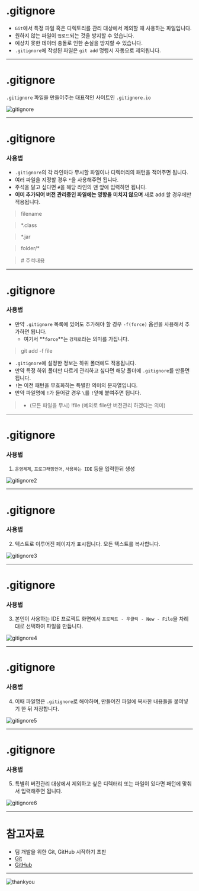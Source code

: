 # .gitignore

- `Git`에서 특정 파일 혹은 디렉토리를 관리 대상에서 제외할 때 사용하는 파일입니다.
- 원하지 않는 파일이 `업로드`되는 것을 방지할 수 있습니다.
- 예상치 못한 데이터 충돌로 인한 손실을 방지할 수 있습니다.
- `.gitignore`에 작성된 파일은 `git add` 명령시 자동으로 제외됩니다.

---
# .gitignore

`.gitignore` 파일을 만들어주는 대표적인 사이트인 `.gitignore.io`

![gitignore](https://user-images.githubusercontent.com/68052095/95292654-df60eb00-08ac-11eb-9afb-69d8bbc2298c.PNG)

---
# .gitignore

### 사용법

- `.gitignore`의 각 라인마다 무시할 파일이나 디렉터리의 패턴을 적어주면 됩니다.
- 여러 파일을 지정할 경우 `*`을 사용해주면 됩니다.
- 주석을 달고 싶다면 `#`을 해당 라인의 맨 앞에 입력하면 됩니다.
- **이미 추가되어 버전 관리중인 파일에는 영향을 미치지 않으며** 새로 add 할 경우에만 적용됩니다.

>filename

>*.class

>*.jar

>folder/*

>\# 주석내용

---
# .gitignore

### 사용법

- 만약 `.gitignore` 목록에 있어도 추가해야 할 경우 `-f(force)` 옵션을 사용해서 추가하면 됩니다.
  - 여기서 **`force`**는 `강제로`라는 의미를 가집니다.

>git add -f file

- `.gitignore`에 설정한 정보는 하위 폴더에도 적용됩니다.
- 만약 특정 하위 폴더만 다르게 관리하고 싶다면 해당 폴더에 `.gitignore`를 만들면 됩니다.
- `!`는 이전 패턴을 무효화하는 특별한 의미의 문자열입니다.
- 만약 파일명에 `!`가 들어갈 경우 `\`를 `!`앞에 붙여주면 됩니다.

>* (모든 파일을 무시)
>!file (예외로 file만 버전관리 하겠다는 의미)

---
# .gitignore

### 사용법

1. `운영체제`, `프로그래밍언어`, `사용하는 IDE` 등을 입력한뒤 생성

![gitignore2](https://user-images.githubusercontent.com/68052095/95293776-10421f80-08af-11eb-8a5a-36091a40d5ae.PNG)

---
# .gitignore

### 사용법

2. 텍스트로 이루어진 페이지가 표시됩니다. 모든 텍스트를 복사합니다.

![gitignore3](https://user-images.githubusercontent.com/68052095/95293778-10421f80-08af-11eb-9cb4-c2980a0d19c2.PNG)

---
# .gitignore

### 사용법

3. 본인이 사용하는 IDE 프로젝트 화면에서 `프로젝트 - 우클릭 - New - File`을 차례대로 선택하여 파일을 만듭니다.

![gitignore4](https://user-images.githubusercontent.com/68052095/95298165-9b72e380-08b6-11eb-8456-2d6dacda1693.PNG)

---
# .gitignore

### 사용법

4. 이때 파일명은 `.gitignore`로 해야하며, 만들어진 파일에 복사한 내용들을 붙여넣기 한 뒤 저장합니다.

![gitignore5](https://user-images.githubusercontent.com/68052095/95296201-51d4c980-08b3-11eb-8472-42c2a43eefc1.PNG)

---
# .gitignore

### 사용법

5. 특별히 버전관리 대상에서 제외하고 싶은 디렉터리 또는 파일이 있다면 패턴에 맞춰서 입력해주면 됩니다.

![gitignore6](https://user-images.githubusercontent.com/68052095/95304818-20aec600-08c0-11eb-9e5d-ca5b8f6a953d.PNG)

---
# 참고자료

- 팀 개발을 위한 Git, GitHub 시작하기 초판
- [Git](https://git-scm.com/book/en/v2)
- [GitHub](https://docs.github.com/en)

---

![thankyou](https://user-images.githubusercontent.com/68052095/95304030-f4467a00-08be-11eb-9b70-62233d24a0eb.jpg)